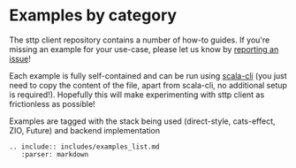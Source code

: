 # Examples by category

The sttp client repository contains a number of how-to guides. If you're missing an example for your use-case, please let us
know by [reporting an issue](https://github.com/softwaremill/sttp)!

Each example is fully self-contained and can be run using [scala-cli](https://scala-cli.virtuslab.org) (you just need
to copy the content of the file, apart from scala-cli, no additional setup is required!). Hopefully this will make
experimenting with sttp client as frictionless as possible!

Examples are tagged with the stack being used (direct-style, cats-effect, ZIO, Future) and backend implementation

```{eval-rst}
.. include:: includes/examples_list.md
   :parser: markdown
```


